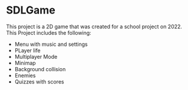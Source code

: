 # SDLGame

This project is a 2D game that was created for a school project on 2022.
This Project includes the following:

<ul>
<li> Menu with music and settings</li>
<li>PLayer life</li>
<li>Multiplayer Mode</li>
<li>Minimap</li>
<li>Background collision</li>
<li>Enemies</li>
<li>Quizzes with scores</li>
</ul>



